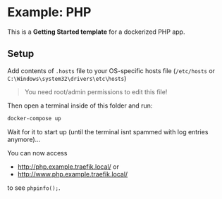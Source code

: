 # Example: PHP

This is a **Getting Started template** for a dockerized PHP app.

## Setup

Add contents of `.hosts` file to your OS-specific hosts file (`/etc/hosts` or `C:\Windows\system32\drivers\etc\hosts`)
> You need root/admin permissions to edit this file!

Then open a terminal inside of this folder and run:
```bash
docker-compose up
```

Wait for it to start up (until the terminal isnt spammed with log entries anymore)...  

You can now access

- http://php.example.traefik.local/ or
- http://www.php.example.traefik.local/

to see `phpinfo();`.
